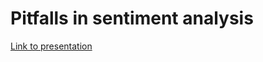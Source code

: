 # Pitfalls in sentiment analysis

[Link to presentation](https://mar-muel.github.io/pitfalls_in_sentiment_analysis/)
